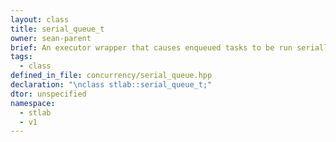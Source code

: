 ```yaml
---
layout: class
title: serial_queue_t
owner: sean-parent
brief: An executor wrapper that causes enqueued tasks to be run serially.
tags:
  - class
defined_in_file: concurrency/serial_queue.hpp
declaration: "\nclass stlab::serial_queue_t;"
dtor: unspecified
namespace:
  - stlab
  - v1
---
```

